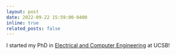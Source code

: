 ```yaml
---
layout: post
date: 2022-09-22 15:59:00-0400
inline: true
related_posts: false
---
```


I started my PhD in [Electrical and Computer Engineering](https://www.ece.ucsb.edu/) at UCSB!
